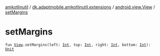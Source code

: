 [amkotlinutil](../../index.md) / [dk.adaptmobile.amkotlinutil.extensions](../index.md) / [android.view.View](index.md) / [setMargins](set-margins.md)

# setMargins

`fun `[`View`](https://developer.android.com/reference/android/view/View.html)`.setMargins(left: `[`Int`](https://kotlinlang.org/api/latest/jvm/stdlib/kotlin/-int/index.html)`, top: `[`Int`](https://kotlinlang.org/api/latest/jvm/stdlib/kotlin/-int/index.html)`, right: `[`Int`](https://kotlinlang.org/api/latest/jvm/stdlib/kotlin/-int/index.html)`, bottom: `[`Int`](https://kotlinlang.org/api/latest/jvm/stdlib/kotlin/-int/index.html)`): `[`Unit`](https://kotlinlang.org/api/latest/jvm/stdlib/kotlin/-unit/index.html)